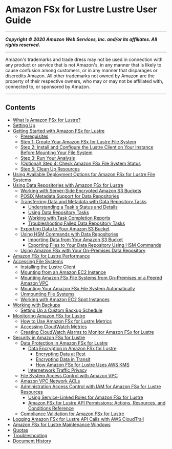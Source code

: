 # Amazon FSx for Lustre Lustre User Guide

-----
*****Copyright &copy; 2020 Amazon Web Services, Inc. and/or its affiliates. All rights reserved.*****

-----
Amazon's trademarks and trade dress may not be used in 
     connection with any product or service that is not Amazon's, 
     in any manner that is likely to cause confusion among customers, 
     or in any manner that disparages or discredits Amazon. All other 
     trademarks not owned by Amazon are the property of their respective
     owners, who may or may not be affiliated with, connected to, or 
     sponsored by Amazon.

-----
## Contents
+ [What Is Amazon FSx for Lustre?](what-is.md)
+ [Setting Up](setting-up.md)
+ [Getting Started with Amazon FSx for Lustre](getting-started.md)
   + [Prerequisites](prerequisites.md)
   + [Step 1: Create Your Amazon FSx for Lustre File System](getting-started-step1.md)
   + [Step 2: Install and Configure the Lustre Client on Your Instance Before Mounting Your File System](getting-started-step2.md)
   + [Step 3: Run Your Analysis](getting-started-step3.md)
   + [(Optional) Step 4: Check Amazon FSx File System Status](file-system-lifecycle-states.md)
   + [Step 5: Clean Up Resources](getting-started-step4.md)
+ [Using Available Deployment Options for Amazon FSx for Lustre File Systems](using-fsx-lustre.md)
+ [Using Data Repositories with Amazon FSx for Lustre](fsx-data-repositories.md)
   + [Working with Server-Side Encrypted Amazon S3 Buckets](s3-server-side-encryption-support.md)
   + [POSIX Metadata Support for Data Repositories](posix-metadata-support.md)
   + [Transferring Data and Metadata with Data Repository Tasks](data-repository-tasks.md)
      + [Understanding a Task's Status and Details](data-repo-task-status.md)
      + [Using Data Repository Tasks](managing-data-repo-task.md)
      + [Working with Task Completion Reports](task-completion-report.md)
      + [Troubleshooting Failed Data Repository Tasks](failed-tasks.md)
   + [Exporting Data to Your Amazon S3 Bucket](export-data-repository.md)
   + [Using HSM Commands with Data Repositories](using-hsm-commands-fsxl.md)
      + [Importing Data from Your Amazon S3 Bucket](import-data-repository.md)
      + [Exporting Files to Your Data Repository Using HSM Commands](exporting-files-hsm.md)
   + [Using Amazon FSx with Your On-Premises Data Repository](fsx-on-premises.md)
+ [Amazon FSx for Lustre Performance](performance.md)
+ [Accessing File Systems](accessing-fs.md)
   + [Installing the Lustre Client](install-lustre-client.md)
   + [Mounting from an Amazon EC2 Instance](mounting-ec2-instance.md)
   + [Mounting Amazon FSx File Systems from On-Premises or a Peered Amazon VPC](mounting-on-premises.md)
   + [Mounting Your Amazon FSx File System Automatically](mount-fs-auto-mount-onreboot.md)
   + [Unmounting File Systems](unmounting-fs.md)
   + [Working with Amazon EC2 Spot Instances](working-with-ec2-spot-instances.md)
+ [Working with Backups](using-backups-fsx.md)
   + [Setting Up a Custom Backup Schedule](custom-backup-schedule-fsx.md)
+ [Monitoring Amazon FSx for Lustre](monitoring_overview.md)
   + [How to Use Amazon FSx for Lustre Metrics](how_to_use_metrics.md)
   + [Accessing CloudWatch Metrics](accessingmetrics.md)
   + [Creating CloudWatch Alarms to Monitor Amazon FSx for Lustre](creating_alarms.md)
+ [Security in Amazon FSx for Lustre](security.md)
   + [Data Protection in Amazon FSx for Lustre](data-protection.md)
      + [Data Encryption in Amazon FSx for Lustre](encryption-fsxl.md)
         + [Encrypting Data at Rest](encryption-at-rest.md)
         + [Encrypting Data in Transit](encryption-in-transit-fsxl.md)
         + [How Amazon FSx for Lustre Uses AWS KMS](FSXKMS.md)
      + [Internetwork Traffic Privacy](internetwork-privacy.md)
   + [File System Access Control with Amazon VPC](limit-access-security-groups.md)
   + [Amazon VPC Network ACLs](limit-access-acl.md)
   + [Administration Access Control with IAM for Amazon FSx for Lustre Resources](access-control-overview.md)
      + [Using Service-Linked Roles for Amazon FSx for Lustre](using-service-linked-roles.md)
      + [Amazon FSx for Lustre API Permissions: Actions, Resources, and Conditions Reference](fsx-api-permissions-ref.md)
   + [Compliance Validation for Amazon FSx for Lustre](SERVICENAME-compliance.md)
+ [Logging Amazon FSx for Lustre API Calls with AWS CloudTrail](logging-using-cloudtrail.md)
+ [Amazon FSx for Lustre Maintenance Windows](maintenance-windows.md)
+ [Quotas](limits.md)
+ [Troubleshooting](troubleshooting.md)
+ [Document History](doc-history.md)